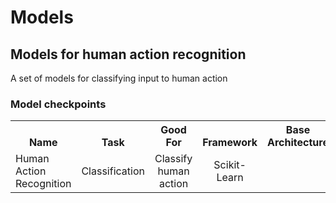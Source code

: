 # Models


## Models for human action recognition

A set of models for classifying input to human action


### Model checkpoints 
<table><tbody>
<!-- START TABLE -->
<!-- TABLE HEADER -->
<th valign="bottom">Name</th>
<th valign="bottom">Task</th>
<th valign="bottom">Good For</th>
<th valign="bottom">Framework</th>
<th valign="bottom">Base Architecture</th>
<th valign="bottom">Image Size</th>
<th valign="bottom">Version</th>
<th valign="bottom">Extra</th>
<th valign="bottom">Download</th>

<!-- TABLE BODY -->
<tr><td align="left">Human Action Recognition</td>
<td align="center">Classification</td>
<td align="center">Classify human action</td>
<td align="center">Scikit-Learn</td>
<td align="center"></td>
<td align="center"></td>
<td align="center">1</td>
<td align="center"></td>
<td align="center"><a href="https://drive.google.com/drive/folders/12dX3OnkNiicu3ioA3LmdQddXHHuEbbtH?usp=sharing">Download</a>
</tr>



